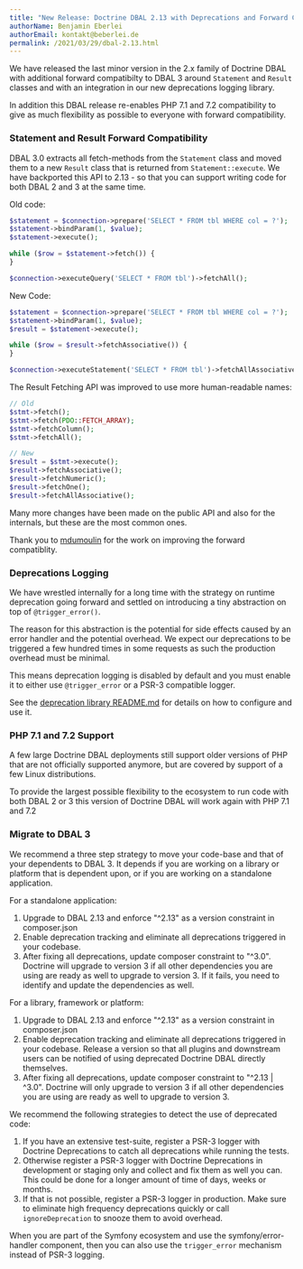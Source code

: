 ```yaml
---
title: "New Release: Doctrine DBAL 2.13 with Deprecations and Forward Compatibility"
authorName: Benjamin Eberlei
authorEmail: kontakt@beberlei.de
permalink: /2021/03/29/dbal-2.13.html
---
```


We have released the last minor version in the 2.x family of Doctrine DBAL with
additional forward compatibilty to DBAL 3 around `Statement` and `Result` classes
and with an integration in our new deprecations logging library.

In addition this DBAL release re-enables PHP 7.1 and 7.2 compatibility to give
as much flexibility as possible to everyone with forward compatibility.

### Statement and Result Forward Compatibility

DBAL 3.0 extracts all fetch-methods from the `Statement` class and moved them
to a new `Result` class that is returned from `Statement::execute`. We have
backported this API to 2.13 - so that you can support writing code for both
DBAL 2 and 3 at the same time.

Old code:

```php
$statement = $connection->prepare('SELECT * FROM tbl WHERE col = ?');
$statement->bindParam(1, $value);
$statement->execute();

while ($row = $statement->fetch()) {
}

$connection->executeQuery('SELECT * FROM tbl')->fetchAll();
```

New Code:

```php
$statement = $connection->prepare('SELECT * FROM tbl WHERE col = ?');
$statement->bindParam(1, $value);
$result = $statement->execute();

while ($row = $result->fetchAssociative()) {
}

$connection->executeStatement('SELECT * FROM tbl')->fetchAllAssociative();
```


The Result Fetching API was improved to use more human-readable names:

```php
// Old
$stmt->fetch();
$stmt->fetch(PDO::FETCH_ARRAY);
$stmt->fetchColumn();
$stmt->fetchAll();

// New
$result = $stmt->execute();
$result->fetchAssociative();
$result->fetchNumeric();
$result->fetchOne();
$result->fetchAllAssociative();
```

Many more changes have been made on the public API and also for the internals,
but these are the most common ones.

Thank you to [mdumoulin](https://github.com/mdumoulin) for the work on
improving the forward compatiblity.

### Deprecations Logging

We have wrestled internally for a long time with the strategy on runtime
deprecation going forward and settled on introducing a tiny abstraction on
top of `@trigger_error()`.

The reason for this abstraction is the potential for side effects caused by an
error handler and the potential overhead. We expect our deprecations to be
triggered a few hundred times in some requests as such the production overhead
must be minimal. 

This means deprecation logging is disabled by default and you must enable
it to either use `@trigger_error` or a PSR-3 compatible logger.

See the [deprecation library
README.md](https://github.com/doctrine/deprecations/) for details on how to
configure and use it.

### PHP 7.1 and 7.2 Support

A few large Doctrine DBAL deployments still support older versions of PHP that
are not officially supported anymore, but are covered by support of a few Linux
distributions.

To provide the largest possible flexibility to the ecosystem to run code with
both DBAL 2 or 3 this version of Doctrine DBAL will work again with PHP 7.1 and
7.2

### Migrate to DBAL 3

We recommend a three step strategy to move your code-base and that of your
dependents to DBAL 3. It depends if you are working on a library or
platform that is dependent upon, or if you are working on a standalone application.

For a standalone application:

1. Upgrade to DBAL 2.13 and enforce "^2.13" as a version constraint in
   composer.json
2. Enable deprecation tracking and eliminate all deprecations triggered in your
   codebase.
3. After fixing all deprecations, update composer constraint to "^3.0".
   Doctrine will upgrade to version 3 if all other dependencies you are using
   are ready as well to upgrade to version 3. If it fails, you need to identify
   and update the dependencies as well.

For a library, framework or platform:

1. Upgrade to DBAL 2.13 and enforce "^2.13" as a version constraint in
   composer.json
2. Enable deprecation tracking and eliminate all deprecations triggered in your
   codebase. Release a version so that all plugins and downstream users
   can be notified of using deprecated Doctrine DBAL directly themselves.
3. After fixing all deprecations, update composer constraint to "^2.13 | ^3.0".
   Doctrine will only upgrade to version 3 if all other dependencies you are
   using are ready as well to upgrade to version 3.

We recommend the following strategies to detect the use of deprecated code:

1. If you have an extensive test-suite, register a PSR-3 logger with Doctrine
   Deprecations to catch all deprecations while running the tests.
2. Otherwise register a PSR-3 logger with Doctrine Deprecations in development
   or staging only and collect and fix them as well you can. This could be
   done for a longer amount of time of days, weeks or months.
3. If that is not possible, register a PSR-3 logger in production. Make sure to
   eliminate high frequency deprecations quickly or call `ignoreDeprecation` to
   snooze them to avoid overhead.

When you are part of the Symfony ecosystem and use the symfony/error-handler
component, then you can also use the `trigger_error` mechanism instead of PSR-3
logging.

